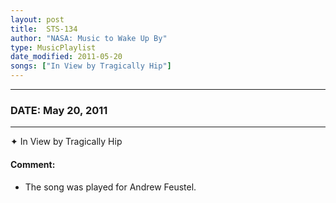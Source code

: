 ```yaml
---
layout: post
title:  STS-134
author: "NASA: Music to Wake Up By"
type: MusicPlaylist
date_modified: 2011-05-20
songs: ["In View by Tragically Hip"]
---
```


----
### DATE: May 20, 2011
----
✦ In View by Tragically Hip

#### Comment:
* The song was played for Andrew Feustel.



<br/>
<center>
	<a target="_blank"
	   href="https://twitter.com/intent/tweet?hashtags=Space,NASA,Playlist,NASAWakeupCalls,SpaceProgram&text={{ page.author}}, '{{ page.songs.first }}' {{ page.title }}, {{ page.date | date: '%B %d, %Y' }}. {{ site.url }}{{ page.url }} @nasawakeupcalls">
	   <i class="fab fa-twitter" alt="Tweet this page" style="font-size: 1.3em;"></i>
	</a>
	&nbsp; 	<i class="fas fa-user-astronaut" style="font-size: 1.5em;"></i> &nbsp;
    <a type="amzn" search="'In View by Tragically Hip'" category="popular music">
        <i class="fab fa-amazon" style="font-size: 1.3em;"></i>
    </a>
</center>
